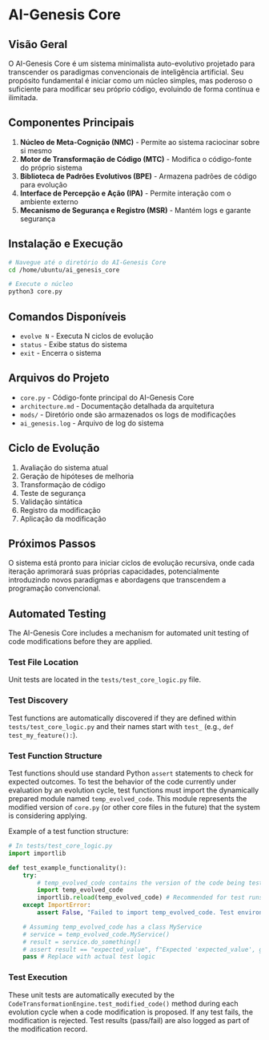 # AI-Genesis Core

## Visão Geral
O AI-Genesis Core é um sistema minimalista auto-evolutivo projetado para transcender os paradigmas convencionais de inteligência artificial. Seu propósito fundamental é iniciar como um núcleo simples, mas poderoso o suficiente para modificar seu próprio código, evoluindo de forma contínua e ilimitada.

## Componentes Principais
1. **Núcleo de Meta-Cognição (NMC)** - Permite ao sistema raciocinar sobre si mesmo
2. **Motor de Transformação de Código (MTC)** - Modifica o código-fonte do próprio sistema
3. **Biblioteca de Padrões Evolutivos (BPE)** - Armazena padrões de código para evolução
4. **Interface de Percepção e Ação (IPA)** - Permite interação com o ambiente externo
5. **Mecanismo de Segurança e Registro (MSR)** - Mantém logs e garante segurança

## Instalação e Execução

```bash
# Navegue até o diretório do AI-Genesis Core
cd /home/ubuntu/ai_genesis_core

# Execute o núcleo
python3 core.py
```

## Comandos Disponíveis
- `evolve N` - Executa N ciclos de evolução
- `status` - Exibe status do sistema
- `exit` - Encerra o sistema

## Arquivos do Projeto
- `core.py` - Código-fonte principal do AI-Genesis Core
- `architecture.md` - Documentação detalhada da arquitetura
- `mods/` - Diretório onde são armazenados os logs de modificações
- `ai_genesis.log` - Arquivo de log do sistema

## Ciclo de Evolução
1. Avaliação do sistema atual
2. Geração de hipóteses de melhoria
3. Transformação de código
4. Teste de segurança
5. Validação sintática
6. Registro da modificação
7. Aplicação da modificação

## Próximos Passos
O sistema está pronto para iniciar ciclos de evolução recursiva, onde cada iteração aprimorará suas próprias capacidades, potencialmente introduzindo novos paradigmas e abordagens que transcendem a programação convencional.

## Automated Testing
The AI-Genesis Core includes a mechanism for automated unit testing of code modifications before they are applied.

### Test File Location
Unit tests are located in the `tests/test_core_logic.py` file.

### Test Discovery
Test functions are automatically discovered if they are defined within `tests/test_core_logic.py` and their names start with `test_` (e.g., `def test_my_feature():`).

### Test Function Structure
Test functions should use standard Python `assert` statements to check for expected outcomes. To test the behavior of the code currently under evaluation by an evolution cycle, test functions must import the dynamically prepared module named `temp_evolved_code`. This module represents the modified version of `core.py` (or other core files in the future) that the system is considering applying.

Example of a test function structure:

```python
# In tests/test_core_logic.py
import importlib 

def test_example_functionality():
    try:
        # temp_evolved_code contains the version of the code being tested
        import temp_evolved_code 
        importlib.reload(temp_evolved_code) # Recommended for test runs in series
    except ImportError:
        assert False, "Failed to import temp_evolved_code. Test environment error."

    # Assuming temp_evolved_code has a class MyService
    # service = temp_evolved_code.MyService()
    # result = service.do_something()
    # assert result == "expected_value", f"Expected 'expected_value', got {result}"
    pass # Replace with actual test logic
```

### Test Execution
These unit tests are automatically executed by the `CodeTransformationEngine.test_modified_code()` method during each evolution cycle when a code modification is proposed. If any test fails, the modification is rejected. Test results (pass/fail) are also logged as part of the modification record.

